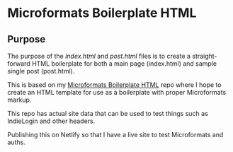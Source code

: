 # Microformats Boilerplate HTML

## Purpose

The purpose of the _index.html_ and _post.html_ files is to create a straight-forward HTML boilerplate for both a main page (index.html) and sample single post (post.html).

This is based on my [Microformats Boilerplate HTML](https://github.com/jonathanprozzi/microformats-boilerplate) repo where I hope to create an HTML template for use as a boilerplate with proper Microformats markup.

This repo has actual site data that can be used to test things such as IndieLogin and other headers.

Publishing this on Netlify so that I have a live site to test Microformats and auths.
